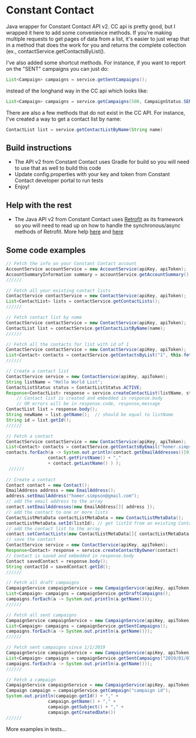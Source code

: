# Constant Contact
Java wrapper for Constant Contact API v2. CC api is pretty good, but I wrapped it here to add some convenience methods.  If you're making multiple requests to get pages of data from a list, it's easier to just wrap that in a method that does the work for you and returns the complete collection (ex., contactService.getContactsByList().

I've also added some shortcut methods.  For instance, if you want to report on the "SENT" campaigns you can just do:

```java
List<Campaign> campaigns = service.getSentCampaigns();
```
instead of the longhand way in the CC api which looks like:

```java
List<Campaign> campaigns = service.getCampaigns(500, CampaignStatus.SEND)
```
There are also a few methods that do not exist in the CC API.  For instance, I've created a way to get a contact list by name:

```java
ContactList list = service.getContactListByName(String name)
```

## Build instructions
* The API v2 from Constant Contact uses Gradle for build so you will need to use that as well to build this code
* Update config.properties with your key and token from Constant Contact developer portal to run tests
* Enjoy!

## Help with the rest
* The Java API v2 from Constant Contact uses [Retrofit](https://square.github.io/retrofit/) as its framework so you will need to read up on how to handle the synchronous/async methods of Retrofit.  More help [here](https://futurestud.io/tutorials/retrofit-synchronous-and-asynchronous-requests) and [here](https://square.github.io/retrofit/2.x/retrofit/retrofit2/Call.html)

## Some code examples


```java
// Fetch the info on your Constant Contact account
AccountService accountService = new AccountService(apiKey, apiToken);
AccountSummaryInformation summary = accountService.getAccountSummary();
//////

// Fetch all your existing contact lists
ContactService contactService = new ContactService(apiKey, apiToken);
List<ContactList> lists = contactService.getContactLists();
//////

// Fetch contact list by name
ContactService contactService = new ContactService(apiKey, apiToken);
ContactList list = contactService.getContactListByName(name);
//////

// Fetch all the contacts for list with id of 1
ContactService contactService = new ContactService(apiKey, apiToken);
List<Contact> contacts = contactService.getContactsByList("1", this.fetchLimit, this.dateCreated);
//////

// Create a contact list
ContactService service = new ContactService(apiKey, apiToken);
String listName = "Hello World List";
ContactListStatus status = ContactListStatus.ACTIVE;
Response<ContactList> response = service.createContactList(listName, status)
    // Contact list is created and embedded in response.body
    // OR errors will be in response.code, response,message  
ContactList list = response.body();
String newName = list.getName();  // should be equal to listName
String id = list.getId();  
//////

// Fetch a contact
ContactService contactService = new ContactService(apiKey, apiToken);
List<Contact> contacts = contactService.getContactsByEmail("homer.simpson@gmail.com");
contacts.forEach(a -> System.out.println(contact.getEmailAddresses()[0].getEmailAddress() + "," +
                contact.getFirstName() + ","
                + contact.getLastName() ) );
 ////// 
  
// Create a contact
Contact contact = new Contact();
EmailAddress address = new EmailAddress();
address.setEmailAddress("homer.simpson@gmail.com");
// add the email address to the array
contact.setEmailAddresses(new EmailAddress[]{ address });
// add the contact to one or more lists
ContactListMetaData contactListMetaData = new ContactListMetaData();
contactListMetaData.setId(listId); // get listId from an existing Contact list
// add the contact list to the array
contact.setContactLists(new ContactListMetaData[]{ contactListMetaData });
// save the contact
ContactService service = new ContactService(apiKey, apiToken);
Response<Contact> response = service.createContactByOwner(contact)
// Contact is saved and embedded in response.body
Contact savedContact = response.body();
String contactId = savedContact.getId();
//////

// Fetch all draft campaigns
CampaignService campaignService = new CampaignService(apiKey, apiToken);
List<Campaign> campaigns = campaignService.getDraftCampaigns();
campaigns.forEach(a -> System.out.println(a.getName()));
//////

// Fetch all sent campaigns
CampaignService campaignService = new CampaignService(apiKey, apiToken);
List<Campaign> campaigns = campaignService.getSentCampaigns();
campaigns.forEach(a -> System.out.println(a.getName()));
//////

// Fetch sent campaigns since 1/1/2019
CampaignService campaignService = new CampaignService(apiKey, apiToken);
List<Campaign> campaigns = campaignService.getSentCampaigns("2019/01/01 00:00:01");
campaigns.forEach(a -> System.out.println(a.getName()));
//////

// Fetch a campaign
CampaignService campaignService = new CampaignService(apiKey, apiToken);
Campaign campaign = campaignService.getCampaign("campaign id");
System.out.println(campaign.getId() + "," +
                campaign.getName() + "," +
                campaign.getSubject() + "," +
                campaign.getCreatedDate())
//////
```


More examples in tests...
